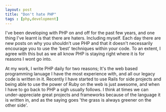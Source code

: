 ```yaml
---
layout: post
title: "Don't hate PHP"
tags : [php,development]
---
```


I've been developing with PHP on and off for the past few years, and one thing I've learnt is that there are haters. Including myself. Each day there are new posts on why you shouldn't use PHP and that it doesn't necessarily encourage you to use the 'best' techniques within your code. To an extent, I agree with this but as we all know PHP is staying right where it is for reasons I wont go into.

At my work, I write PHP daily for two reasons; It's the web based programming lanuage I have the most experience with, and all our legacy code is written in it. Recently I have started to use Rails for side projects and being able to use the power of Ruby on the web is just awesome, and when I have to go back to PHP a sigh usually follows. I think at times we can under-appreciate great projects and frameworks because of the language it is written in, and as the saying goes 'the grass is always greener on the other side'.

